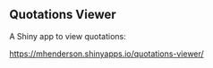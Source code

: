 ## Quotations Viewer

A Shiny app to view quotations:

https://mhenderson.shinyapps.io/quotations-viewer/
